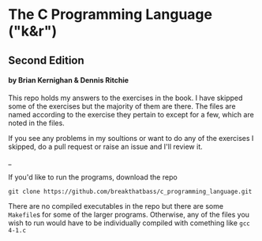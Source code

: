 # The C Programming Language ("k&r") 
## Second Edition
#### by Brian Kernighan & Dennis Ritchie

This repo holds my answers to the exercises in the book. I have skipped some of the exercises but the majority of them are there. The files are named according to the exercise they pertain to except for a few, which are noted in the files.

If you see any problems in my soultions or want to do any of the exercises I skipped, do a pull request or raise an issue and I'll review it. 

_

If you'd like to run the programs, download the repo
```
git clone https://github.com/breakthatbass/c_programming_language.git
```

There are no compiled executables in the repo but there are some ```Makefile```s for some of the larger programs. Otherwise, any of the files you wish to run would have to be individually compiled with comething like ```gcc 4-1.c```
